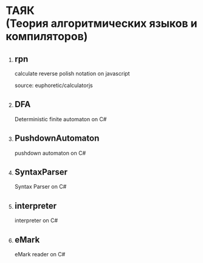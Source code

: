 <h1>ТАЯК</br>(Теория алгоритмических языков и компиляторов)</h1>

<ol>
  <li>
    <h2>rpn</h2>
    <p>calculate reverse polish notation on javascript</p>
	<p>source: euphoretic/calculatorjs</p>
  </li>
  <li>
    <h2>DFA</h2>
    <p>Deterministic finite automaton on C#</p>
  </li>
  <li>
    <h2>PushdownAutomaton</h2>
    <p>pushdown automaton on C#</p>
  </li>
  <li>
    <h2>SyntaxParser</h2>
    <p>Syntax Parser on C#</p>
  </li>
  <li>
    <h2>interpreter</h2>
    <p>interpreter on C#</p>
  </li>
  <li>
    <h2>eMark</h2>
    <p>eMark reader on C#</p>
  </li>
</ol>
